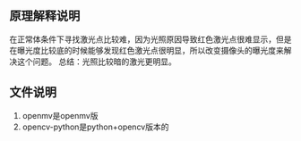 ## 原理解释说明
在正常体条件下寻找激光点比较难，因为光照原因导致红色激光点很难显示，但是在曝光度比较底的时候能够发现红色激光点很明显，所以改变摄像头的曝光度来解决这个问题。
总结：光照比较暗的激光更明显。

## 文件说明
1.  openmv是openmv版
2. opencv-python是python+opencv版本的